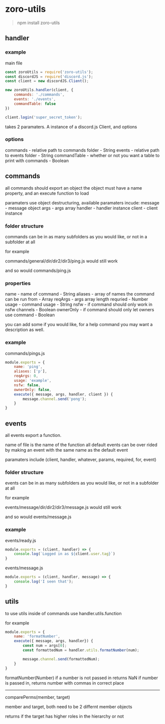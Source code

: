 # zoro-utils
> npm install zoro-utils

## handler

### example

main file
```js
const zoroUtils = require('zoro-utils');
const discordJS = require('discord.js');
const client = new discordJS.Client();

new zoroUtils.handler(client, {
    commands: './commands',
    events: './events',
    commandTable: false
})

client.login('super_secret_token');
```

takes 2 paramaters. A instance of a discord.js Client, and options

### options

commands - relative path to commands folder - String
events - relative path to events folder - String
commandTable - whether or not you want a table to print with commands - Boolean

## commands

all commands should export an object
the object must have a name property, and an execute function to load

paramaters use object destructuring, available paramaters incude:
message - message object
args - args array
handler - handler instance
client - client instance

### folder structure
commands can be in as many subfolders as you would like, or not in a subfolder at all

for example

commands/general/dir/dir2/dir3/ping.js would still work

and so would commands/ping.js

### properties
name - name of command - String
aliases - array of names the command can be run from - Array
reqArgs - args array length requried - Number
usage - command usage - String
nsfw - if command should only work in nsfw channels - Boolean
ownerOnly - if command should only let owners use command - Boolean

you can add some if you would like, for a help command you may want a description as well.

### example

commands/pings.js

```js
module.exports = {
    name: 'ping',
    aliases: ['p'],
    reqArgs: 0,
    usage: 'example',
    nsfw: false,
    ownerOnly: false,
    execute({ message, args, handler, client }) {
        message.channel.send('pong');
    }
}
```

## events

all events export a function.

name of file is the name of the function
all default events can be over rided by making an event with the same name as the default event

paramaters include (client, handler, whatever, params, required, for, event)

### folder structure

events can be in as many subfolders as you would like, or not in a subfolder at all

for example

events/message/dir/dir2/dir3/message.js would still work

and so would events/message.js

### example

events/ready.js

```js
module.exports = (client, handler) => {
    console.log(`Logged in as ${client.user.tag}`)
}
```

events/message.js

```js
module.exports = (client, handler, message) => {
    console.log('I seen that');
} 
```

## utils

to use utils inside of commands use handler.utils.function

for example
```js
module.exports = {
    name: 'formatNumber',
    execute({ message, args, handler}) {
        const num = args[0];
        const formattedNum = handler.utils.formatNumber(num);

        message.channel.send(formattedNum);
    }
}
```

formatNumber(Number)
if a number is not passed in returns NaN
if number is passed in, returns number with commas in correct place

___

comparePerms(member, target)

member and target, both need to be 2 differnt member objects

returns if the target has higher roles in the hierarchy or not

